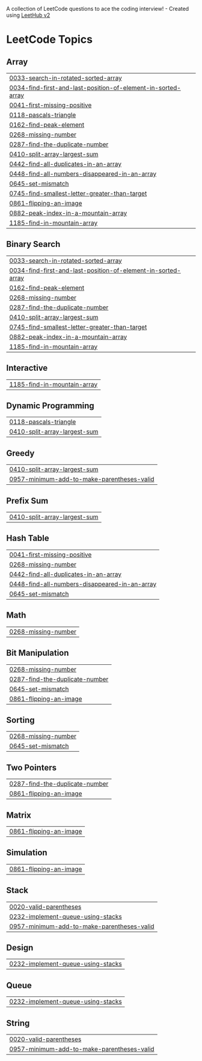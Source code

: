 A collection of LeetCode questions to ace the coding interview! - Created using [LeetHub v2](https://github.com/arunbhardwaj/LeetHub-2.0)
<!---LeetCode Topics Start-->
# LeetCode Topics
## Array
|  |
| ------- |
| [0033-search-in-rotated-sorted-array](https://github.com/Hari2k23/DSA-BootCamp/tree/master/0033-search-in-rotated-sorted-array) |
| [0034-find-first-and-last-position-of-element-in-sorted-array](https://github.com/Hari2k23/DSA-BootCamp/tree/master/0034-find-first-and-last-position-of-element-in-sorted-array) |
| [0041-first-missing-positive](https://github.com/Hari2k23/DSA-BootCamp/tree/master/0041-first-missing-positive) |
| [0118-pascals-triangle](https://github.com/Hari2k23/DSA-BootCamp/tree/master/0118-pascals-triangle) |
| [0162-find-peak-element](https://github.com/Hari2k23/DSA-BootCamp/tree/master/0162-find-peak-element) |
| [0268-missing-number](https://github.com/Hari2k23/DSA-BootCamp/tree/master/0268-missing-number) |
| [0287-find-the-duplicate-number](https://github.com/Hari2k23/DSA-BootCamp/tree/master/0287-find-the-duplicate-number) |
| [0410-split-array-largest-sum](https://github.com/Hari2k23/DSA-BootCamp/tree/master/0410-split-array-largest-sum) |
| [0442-find-all-duplicates-in-an-array](https://github.com/Hari2k23/DSA-BootCamp/tree/master/0442-find-all-duplicates-in-an-array) |
| [0448-find-all-numbers-disappeared-in-an-array](https://github.com/Hari2k23/DSA-BootCamp/tree/master/0448-find-all-numbers-disappeared-in-an-array) |
| [0645-set-mismatch](https://github.com/Hari2k23/DSA-BootCamp/tree/master/0645-set-mismatch) |
| [0745-find-smallest-letter-greater-than-target](https://github.com/Hari2k23/DSA-BootCamp/tree/master/0745-find-smallest-letter-greater-than-target) |
| [0861-flipping-an-image](https://github.com/Hari2k23/DSA-BootCamp/tree/master/0861-flipping-an-image) |
| [0882-peak-index-in-a-mountain-array](https://github.com/Hari2k23/DSA-BootCamp/tree/master/0882-peak-index-in-a-mountain-array) |
| [1185-find-in-mountain-array](https://github.com/Hari2k23/DSA-BootCamp/tree/master/1185-find-in-mountain-array) |
## Binary Search
|  |
| ------- |
| [0033-search-in-rotated-sorted-array](https://github.com/Hari2k23/DSA-BootCamp/tree/master/0033-search-in-rotated-sorted-array) |
| [0034-find-first-and-last-position-of-element-in-sorted-array](https://github.com/Hari2k23/DSA-BootCamp/tree/master/0034-find-first-and-last-position-of-element-in-sorted-array) |
| [0162-find-peak-element](https://github.com/Hari2k23/DSA-BootCamp/tree/master/0162-find-peak-element) |
| [0268-missing-number](https://github.com/Hari2k23/DSA-BootCamp/tree/master/0268-missing-number) |
| [0287-find-the-duplicate-number](https://github.com/Hari2k23/DSA-BootCamp/tree/master/0287-find-the-duplicate-number) |
| [0410-split-array-largest-sum](https://github.com/Hari2k23/DSA-BootCamp/tree/master/0410-split-array-largest-sum) |
| [0745-find-smallest-letter-greater-than-target](https://github.com/Hari2k23/DSA-BootCamp/tree/master/0745-find-smallest-letter-greater-than-target) |
| [0882-peak-index-in-a-mountain-array](https://github.com/Hari2k23/DSA-BootCamp/tree/master/0882-peak-index-in-a-mountain-array) |
| [1185-find-in-mountain-array](https://github.com/Hari2k23/DSA-BootCamp/tree/master/1185-find-in-mountain-array) |
## Interactive
|  |
| ------- |
| [1185-find-in-mountain-array](https://github.com/Hari2k23/DSA-BootCamp/tree/master/1185-find-in-mountain-array) |
## Dynamic Programming
|  |
| ------- |
| [0118-pascals-triangle](https://github.com/Hari2k23/DSA-BootCamp/tree/master/0118-pascals-triangle) |
| [0410-split-array-largest-sum](https://github.com/Hari2k23/DSA-BootCamp/tree/master/0410-split-array-largest-sum) |
## Greedy
|  |
| ------- |
| [0410-split-array-largest-sum](https://github.com/Hari2k23/DSA-BootCamp/tree/master/0410-split-array-largest-sum) |
| [0957-minimum-add-to-make-parentheses-valid](https://github.com/Hari2k23/DSA-BootCamp/tree/master/0957-minimum-add-to-make-parentheses-valid) |
## Prefix Sum
|  |
| ------- |
| [0410-split-array-largest-sum](https://github.com/Hari2k23/DSA-BootCamp/tree/master/0410-split-array-largest-sum) |
## Hash Table
|  |
| ------- |
| [0041-first-missing-positive](https://github.com/Hari2k23/DSA-BootCamp/tree/master/0041-first-missing-positive) |
| [0268-missing-number](https://github.com/Hari2k23/DSA-BootCamp/tree/master/0268-missing-number) |
| [0442-find-all-duplicates-in-an-array](https://github.com/Hari2k23/DSA-BootCamp/tree/master/0442-find-all-duplicates-in-an-array) |
| [0448-find-all-numbers-disappeared-in-an-array](https://github.com/Hari2k23/DSA-BootCamp/tree/master/0448-find-all-numbers-disappeared-in-an-array) |
| [0645-set-mismatch](https://github.com/Hari2k23/DSA-BootCamp/tree/master/0645-set-mismatch) |
## Math
|  |
| ------- |
| [0268-missing-number](https://github.com/Hari2k23/DSA-BootCamp/tree/master/0268-missing-number) |
## Bit Manipulation
|  |
| ------- |
| [0268-missing-number](https://github.com/Hari2k23/DSA-BootCamp/tree/master/0268-missing-number) |
| [0287-find-the-duplicate-number](https://github.com/Hari2k23/DSA-BootCamp/tree/master/0287-find-the-duplicate-number) |
| [0645-set-mismatch](https://github.com/Hari2k23/DSA-BootCamp/tree/master/0645-set-mismatch) |
| [0861-flipping-an-image](https://github.com/Hari2k23/DSA-BootCamp/tree/master/0861-flipping-an-image) |
## Sorting
|  |
| ------- |
| [0268-missing-number](https://github.com/Hari2k23/DSA-BootCamp/tree/master/0268-missing-number) |
| [0645-set-mismatch](https://github.com/Hari2k23/DSA-BootCamp/tree/master/0645-set-mismatch) |
## Two Pointers
|  |
| ------- |
| [0287-find-the-duplicate-number](https://github.com/Hari2k23/DSA-BootCamp/tree/master/0287-find-the-duplicate-number) |
| [0861-flipping-an-image](https://github.com/Hari2k23/DSA-BootCamp/tree/master/0861-flipping-an-image) |
## Matrix
|  |
| ------- |
| [0861-flipping-an-image](https://github.com/Hari2k23/DSA-BootCamp/tree/master/0861-flipping-an-image) |
## Simulation
|  |
| ------- |
| [0861-flipping-an-image](https://github.com/Hari2k23/DSA-BootCamp/tree/master/0861-flipping-an-image) |
## Stack
|  |
| ------- |
| [0020-valid-parentheses](https://github.com/Hari2k23/DSA-BootCamp/tree/master/0020-valid-parentheses) |
| [0232-implement-queue-using-stacks](https://github.com/Hari2k23/DSA-BootCamp/tree/master/0232-implement-queue-using-stacks) |
| [0957-minimum-add-to-make-parentheses-valid](https://github.com/Hari2k23/DSA-BootCamp/tree/master/0957-minimum-add-to-make-parentheses-valid) |
## Design
|  |
| ------- |
| [0232-implement-queue-using-stacks](https://github.com/Hari2k23/DSA-BootCamp/tree/master/0232-implement-queue-using-stacks) |
## Queue
|  |
| ------- |
| [0232-implement-queue-using-stacks](https://github.com/Hari2k23/DSA-BootCamp/tree/master/0232-implement-queue-using-stacks) |
## String
|  |
| ------- |
| [0020-valid-parentheses](https://github.com/Hari2k23/DSA-BootCamp/tree/master/0020-valid-parentheses) |
| [0957-minimum-add-to-make-parentheses-valid](https://github.com/Hari2k23/DSA-BootCamp/tree/master/0957-minimum-add-to-make-parentheses-valid) |
<!---LeetCode Topics End-->